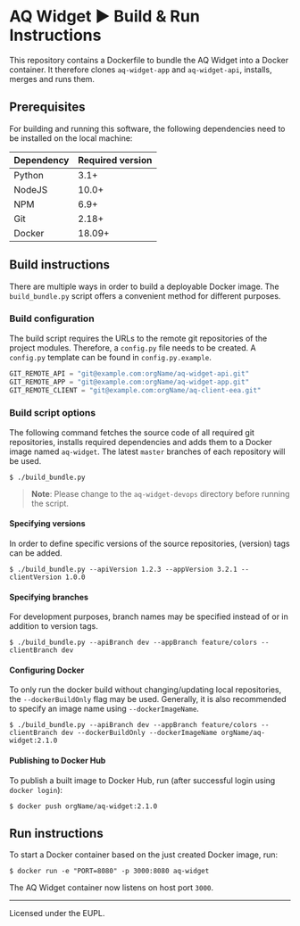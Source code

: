 # AQ Widget ▶︎ Build & Run Instructions

This repository contains a Dockerfile to bundle the AQ Widget into a Docker container. It therefore clones `aq-widget-app` and `aq-widget-api`, installs, merges and runs them.

## Prerequisites

For building and running this software, the following dependencies need to be installed on the local machine:

| **Dependency** | **Required version** |
|----------------|----------------------|
| Python         | 3.1+                 |
| NodeJS         | 10.0+                |
| NPM            | 6.9+                 |
| Git            | 2.18+                |
| Docker         | 18.09+               |

## Build instructions

There are multiple ways in order to build a deployable Docker image. The `build_bundle.py` script offers a convenient method for different purposes.

### Build configuration

The build script requires the URLs to the remote git repositories of the project modules. Therefore, a `config.py` file needs to be created. A `config.py` template can be found in `config.py.example`.

```python
GIT_REMOTE_API = "git@example.com:orgName/aq-widget-api.git"
GIT_REMOTE_APP = "git@example.com:orgName/aq-widget-app.git"
GIT_REMOTE_CLIENT = "git@example.com:orgName/aq-client-eea.git"
```

### Build script options

The following command fetches the source code of all required git repositories, installs required dependencies and adds them to a Docker image named `aq-widget`. The latest `master` branches of each repository will be used.

```shell
$ ./build_bundle.py
```

> **Note**: Please change to the `aq-widget-devops` directory before running the script.

#### Specifying versions

In order to define specific versions of the source repositories, (version) tags can be added.

```shell
$ ./build_bundle.py --apiVersion 1.2.3 --appVersion 3.2.1 --clientVersion 1.0.0
```

#### Specifying branches

For development purposes, branch names may be specified instead of or in addition to version tags.

```shell
$ ./build_bundle.py --apiBranch dev --appBranch feature/colors --clientBranch dev
```

#### Configuring Docker

To only run the docker build without changing/updating local repositories, the `--dockerBuildOnly` flag may be used. Generally, it is also recommended to specify an image name using `--dockerImageName`.

```shell
$ ./build_bundle.py --apiBranch dev --appBranch feature/colors --clientBranch dev --dockerBuildOnly --dockerImageName orgName/aq-widget:2.1.0
```

#### Publishing to Docker Hub

To publish a built image to Docker Hub, run (after successful login using `docker login`):

```shell
$ docker push orgName/aq-widget:2.1.0
```


## Run instructions

To start a Docker container based on the just created Docker image, run:

```shell
$ docker run -e "PORT=8080" -p 3000:8080 aq-widget
```

The AQ Widget container now listens on host port `3000`.

---

Licensed under the EUPL.
